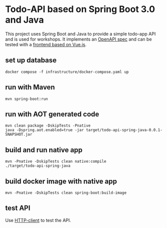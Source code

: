 # Todo-API based on Spring Boot 3.0 and Java
This project uses Spring Boot and Java to provide a simple todo-app API and is used for workshops.
It implements an [OpenAPI spec](src/main/resources/todo-spec.yaml) and can be tested with a [frontend based on Vue.js](https://github.com/devshred/todo-web).

## set up database

```shell
docker compose -f infrastructure/docker-compose.yaml up
```

## run with Maven

```shell
mvn spring-boot:run
```

## run with AOT generated code

```shell
mvn clean package -DskipTests -Pnative
java -Dspring.aot.enabled=true -jar target/todo-api-spring-java-0.0.1-SNAPSHOT.jar
```

## build and run native app

```shell
mvn -Pnative -DskipTests clean native:compile
./target/todo-api-spring-java
```

## build docker image with native app

```shell
mvn -Pnative -DskipTests clean spring-boot:build-image
```

## test API

Use [HTTP-client](todo-endpoints.http) to test the API.
